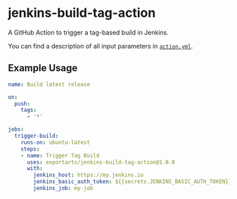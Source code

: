 # jenkins-build-tag-action

A GitHub Action to trigger a tag-based build in Jenkins.

You can find a description of all input parameters in [`action.yml`](./action.yml).

## Example Usage

```yml
name: Build latest release

on:
  push:
    tags:
      - '*'

jobs:
  trigger-build:
    runs-on: ubuntu-latest
    steps:
    - name: Trigger Tag Build
      uses: exportarts/jenkins-build-tag-action@1.0.0
      with:
        jenkins_host: https://my.jenkins.io
        jenkins_basic_auth_token: ${{secrets.JENKINS_BASIC_AUTH_TOKEN}}
        jenkins_job: my-job
```
